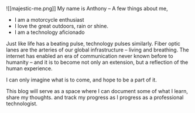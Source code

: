 ![[majestic-me.png]]
My name is Anthony – A few things about me,

-   I am a motorcycle enthusiast
-   I love the great outdoors, rain or shine.
-   I am a technology aficionado

Just like life has a beating pulse, technology pulses similarly. Fiber optic lanes are the arteries of our global infrastructure – living and breathing. The internet has enabled an era of communication never known before to humanity – and it is to become not only an extension, but a reflection of the human experience.

I can only imagine what is to come, and hope to be a part of it.

This blog will serve as a space where I can document some of what I learn, share my thoughts. and track my progress as I progress as a professional technologist.